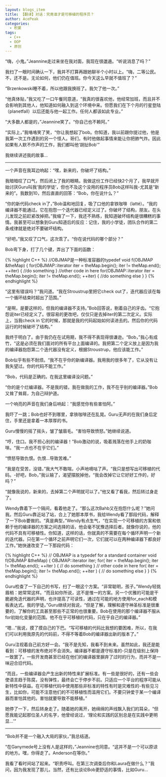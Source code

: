 ```yaml
---
layout: blogs_item
title: 【翻译】对话：究竟谁才是可移植的程序员？
author: AcePeak
categories:
  - 积累
tags:
  - C++
  - OOP
  - 原创
---
```


“嗨，小鬼。”Jeannine走过来坐在我对面，我现在很邋遢。“听说消息了吗？”

我扫了一眼时间确认一下，我并不打算再跟她聊半个小时以上。“嗨，二等公民。不，还不是。无论如何，他们仍在值班。你今天这么早就不值班了？”

“Brzenkowski睡不着，所以他跟我换班了。我欠了他一次。”

“他真体贴，”我又吃了一口午餐同意道，“我真的很喜欢他，他经常加班，而且并不会影响到其他人，他知道如何融入到这个环境中来。但愿我们在下个月的行星登陆（planetfall）以后还能与他一起工作。任何人都该如此专业。”

“大多数人都是的，”Jeannine笑了。“你自己也不赖阿。”

“实际上，”我咯咯笑了笑，“你让我想起了bob。你知道，我以前跟你提过他，他是我第一次工作遇到的另一个怪人。哥们，有时他做起事情来能让你把肺气炸。因此如果有人默不作声的工作，我们都叫他‘胡扯Bob'”

我继续讲述我的故事...

---------------------------------------------

一个声音在我耳边响起：“嘿，新来的，你破坏了结构。”

我暗暗叹了口气，然后闭上了我的眼睛。我做这份工作已经快2个月了，我早就开始讨厌Guru叫我‘我的学徒’，但也不及这个没用的程序员Bob这样叫我-尤其是“新来的”。我数到10，然后直直的回答：“Bob，你在说什么？”

“你的新代码check in了，”Bob温和地回复，吸了口他的拿铁咖啡（latté）。“我的编译器不能通过。它在抱怨一个迭代器已经定义过了。你破坏了结构，朋友。在头儿发现之前赶紧改掉把。”我缩了一下，我还不熟练，我知道破坏结构是很糟糕的事情。我甚至可以想象到Guru知道后的反应：记住，我的小学徒，团队合作的第二条戒律就是绝对不要破坏结构。

“好吧，”我又叹了口气，这次乖了。“你在说代码的哪个部分？”

Bob弯下身，打了几个键，弄出了下面的函数：


{% highlight C++ %}
//OBJMAP是一种标准容器的typedef
void f(OBJMAP &theMap)
{
 for(OBJMAP::iterator iter = theMap.begin();
     iter != theMap.end();
     ++iter)
 {
 //do something
 }
 //other code in here
 for(OBJMAP::iterator iter = theMap.begin();
     iter != theMap.end();
     ++iter)
 {
 //do something else
 }
}
{% endhighlight %}


“这里有错误吗？”我问道。“我在Stroustrup里把它check out了，迭代器应该在每一个循环结束时超出了范围。”

“是啊，是要这样的，但我的编译器不支持。”Bob回答说，剔着自己的牙齿。“它抱怨说iter已经定义了。很容易的更改吧，仅仅只是去掉iter的第二次定义。实际上，当我check in 它的时候，那就是我的代码起始如何读进去的。然后你的代码运行的时候破坏了结构。”

我终于明白了。由于我仍在在试用期，我不得不表现得很谦逊。“Bob，”我心有成竹，“这是必须在我们面对的所有平台上面编译的。我把第二个定义放上是因为我的编译器抱怨第二个迭代器没有定义，根据Stroustrup，他应该能工作。”

Bob似乎有些不耐烦。“我不在乎你的新编译器。我用我的很多年了，它从没有让我失望过。你的代码不能工作。”

“Bob，代码是正确的。在我这里编译没问题。”

“你的是个烂编译器。不是我的错，我在做我的工作，我不在乎别的编译器。”Bob又耸了耸肩，为自己辩护道。

一个响亮的声音在我们身后响起：“我感觉你有些害怕阿。”

我吓了一跳；Bob也好不到哪里，拿铁咖啡还在乱晃。Guru无声的在我们身后定住，手里还是拿着一本厚厚的书。

Guru慢慢的摇了摇头，皱了皱眉毛。“害怕导致愤怒。”她继续说道。

“哼，住口。我不担心别的编译器！”Bob激动的说，吸着溅落在他手上的奶咖啡。“我一点也不在乎它们。”

“愤怒导致仇恨。仇恨...导致苦难。”

“我是在受苦，没错，”我大气不敢喘，小声地嘀咕了声。“我只是想写出可移植的代码。-好吧，Bob，”我认输了，渴望摆脱掉他，“我会改掉它让它好好工作的，好吗？”

“就像我说的，新来的，去掉第二个声明就可以了。”他又看了看我，然后转过身走了。

Wendy靠着下一个隔间，看着他走了。“那么这次Bahb又在抱怨什么呢？”她问我。然后Guru靠近站了站，合上了她那本厚书，我给Wendy看了那段代码，解释了一下Bob要做的。“真是典型，”Wendy有点生气，“在实现一个可移植的方案和依赖于他的编译器的方案之间选择的话，他会毫不犹豫选择后者。就像你说的，他的代码不具有可移植性。你知道，这样的话，你就真的不需要在每个循环声明一个新的迭代器。只在第一个循环之前声明它们一次，它们就可以在两种编译器下都良好工作。”她快速改变了一下那段代码：


{% highlight C++ %}
// OBJMAP is a typedef for a standard container
void f(OBJMAP &theMap)
{
    OBJMAP::iterator iter;
    for( iter = theMap.begin();
         iter != theMap.end();
         ++iter ) {
        // do something
    }
    // other code in here
    for( iter = theMap.begin();
         iter != theMap.end();
         ++iter ) {
    // do something else
    }
}
{% endhighlight %}


Guru检查了一下自己的书写，扫了一眼这个方案。“非常聪明，孩子。”Wendy轻挑眉梢：她常常这样。“而且如你所说，这不是惟一的方案。另一个优雅的可能是干脆避免迭代器的声明，也许提高了可读性，通过在可能的地方使用for_each和模板表达式。我的学徒。”Guru继续对我说，“但是了解，理解和遵守神圣标准是很重要的，了解你的工具甚至那些不正常的也很重要。Bob在使用的那个编译器不服从for初始化变量的范围。他不在乎可移植的代码，只在乎自己的编译器。”

“嗯...”我说，摸了摸自己的下巴。“写可移植的代码比我想的要困难，所以，在我们可以利用我原先的代码前，不得不等着Bob的编译器出新的版本了。”

Guru注视着自己前方好一会。“我不是先知，我看不到未来。虽然如此，我还是能看到：可移植的发布绝对不会消失。编译器不都是遵守标准的-只是在级别上保持一致罢了。一些开发商甚至已经在他们的编译器里摒弃了过时的行为，而并不是一味迎合旧代码。

“而且，一些编译器会产生出新的特性来扩展标准。有一些是很好的，还有一些会使语言趋于陈腐，没有弹性，最终会亡于停步不前。只适应一个平台的程序可能从新特性中获益。在可移植代码中使用那些非标准的特性有时是灾难性的-有些见习生，比如你，可能不注意他们的不可移植性而滥用它们。不要只钟爱于某一个编译器而害怕其他的。害怕就要导致不能移植。”

她停了一下，然后转身走了。随着她的离开，她绵绵的声线飘入我们的耳朵，“但愿我能记起那位圣人的名字，他曾经说过，‘理论和实践的区别总是在实践中更明显...’”

-----------------------------------------------------

“Bob并不是一个融入大局的家伙，”我总结道。

“在Ganymede号上没有人是这样的，”Jeannine也同意。“这并不是一个可以原谅的地方。嘿，你得走了。Anderson在等你。”

我看了看时间站了起来。“职责呼叫。在第三次调查后你和Laura在做什么？”我问，因为我发现了那儿，当然，还有比谈论Bob更舒适的事情，比如Guru...
